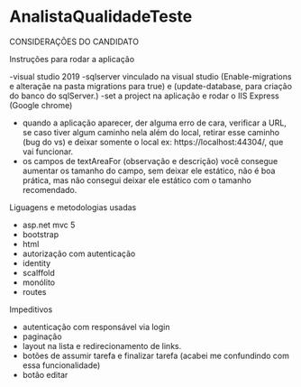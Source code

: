 # AnalistaQualidadeTeste

CONSIDERAÇÕES DO CANDIDATO

Instruções para rodar a aplicação

-visual studio 2019
-sqlserver vinculado na visual studio (Enable-migrations e alteraçãe na pasta migrations para true) e (update-database, para criação do banco do sqlServer.)
-set a project na aplicação e rodar o IIS Express (Google chrome)
- quando a aplicação aparecer, der alguma erro de cara, verificar a URL, se caso tiver algum
caminho nela além do local, retirar esse caminho (bug do vs) e deixar somente o local ex: https://localhost:44304/,
que vai funcionar.
- os campos de textAreaFor (observação e descrição) você consegue aumentar os tamanho do campo, sem deixar ele estático,
não é boa prática, mas não consegui deixar ele estático com o tamanho recomendado.

Liguagens e metodologias usadas

- asp.net mvc 5
- bootstrap
- html
- autorização com autenticação
- identity
- scalffold
- monólito
- routes

Impeditivos

- autenticação com responsável via login
- paginação
- layout na lista e redirecionamento de links.
- botões de assumir tarefa e finalizar tarefa (acabei me confundindo com essa funcionalidade)
- botão editar


